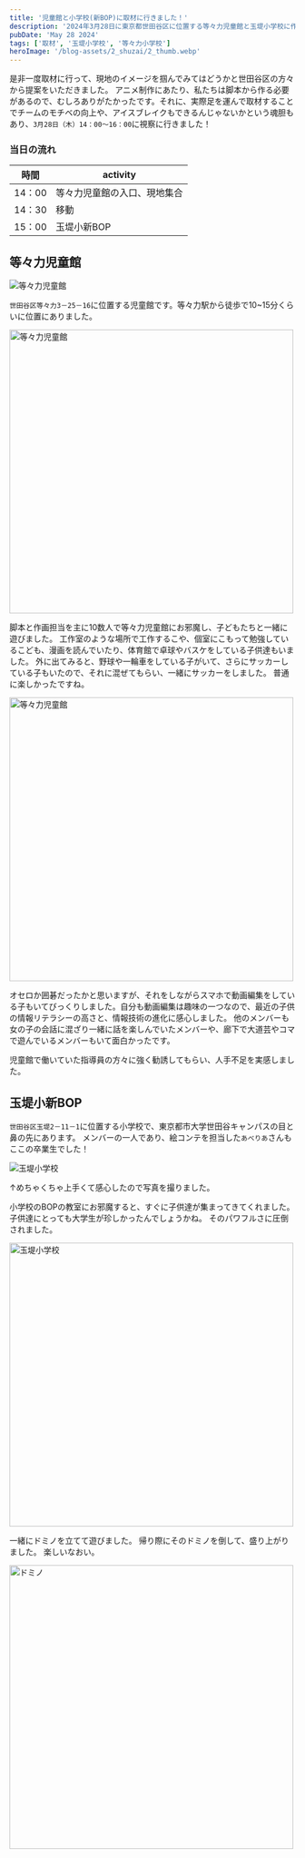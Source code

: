 ```yaml
---
title: '児童館と小学校(新BOP)に取材に行きました！'
description: '2024年3月28日に東京都世田谷区に位置する等々力児童館と玉堤小学校に作品制作のため取材に行きました！'
pubDate: 'May 28 2024'
tags: ['取材', '玉堤小学校', '等々力小学校']
heroImage: '/blog-assets/2_shuzai/2_thumb.webp'
---
```


是非一度取材に行って、現地のイメージを掴んでみてはどうかと世田谷区の方々から提案をいただきました。
アニメ制作にあたり、私たちは脚本から作る必要があるので、むしろありがたかったです。それに、実際足を運んで取材することでチームのモチベの向上や、アイスブレイクもできるんじゃないかという魂胆もあり、`3月28日（木）14：00～16：00`に視察に行きました！

### 当日の流れ

| 時間 | activity |
| -- | -- |
| 14：00 | 等々力児童館の入口、現地集合 |
| 14：30 | 移動 |
|15：00 | 玉堤小新BOP |

## 等々力児童館

![等々力児童館](/blog-assets/2_shuzai/jidoukan-1.webp)

`世田谷区等々力3－25－16`に位置する児童館です。等々力駅から徒歩で10~15分くらいに位置にありました。

<img src="/blog-assets/2_shuzai/jidoukan-2.webp" alt="等々力児童館" width="500" />

脚本と作画担当を主に10数人で等々力児童館にお邪魔し、子どもたちと一緒に遊びました。
工作室のような場所で工作するこや、個室にこもって勉強しているこども、漫画を読んでいたり、体育館で卓球やバスケをしている子供達もいました。
外に出てみると、野球や一輪車をしている子がいて、さらにサッカーしている子もいたので、それに混ぜてもらい、一緒にサッカーをしました。
普通に楽しかったですね。

<img src="/blog-assets/2_shuzai/jidoukan-3.webp" alt="等々力児童館" width="500" />

オセロか囲碁だったかと思いますが、それをしながらスマホで動画編集をしている子もいてびっくりしました。自分も動画編集は趣味の一つなので、最近の子供の情報リテラシーの高さと、情報技術の進化に感心しました。
他のメンバーも女の子の会話に混ざり一緒に話を楽しんでいたメンバーや、廊下で大道芸やコマで遊んでいるメンバーもいて面白かったです。

児童館で働いていた指導員の方々に強く勧誘してもらい、人手不足を実感しました。

## 玉堤小新BOP

`世田谷区玉堤2－11－1`に位置する小学校で、東京都市大学世田谷キャンパスの目と鼻の先にあります。
メンバーの一人であり、絵コンテを担当した`あべりあ`さんもここの卒業生でした！

![玉堤小学校](/blog-assets/2_shuzai/tamashou-1.webp)

↑めちゃくちゃ上手くて感心したので写真を撮りました。

小学校のBOPの教室にお邪魔すると、すぐに子供達が集まってきてくれました。子供達にとっても大学生が珍しかったんでしょうかね。
そのパワフルさに圧倒されました。

<img src="/blog-assets/2_shuzai/tamashou-2.webp" alt="玉堤小学校" width="500" />

一緒にドミノを立てて遊びました。
帰り際にそのドミノを倒して、盛り上がりました。
楽しいなおい。

<img src="/blog-assets/2_shuzai/domino.webp" alt="ドミノ" width="500" />
